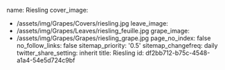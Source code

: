name: Riesling
cover_image:
  - /assets/img/Grapes/Covers/riesling.jpg
leave_image:
  - /assets/img/Grapes/Leaves/riesling_feuille.jpg
grape_image:
  - /assets/img/Grapes/Grapes/riesling_grape.jpg
page_no_index: false
no_follow_links: false
sitemap_priority: '0.5'
sitemap_changefreq: daily
twitter_share_setting: inherit
title: Riesling
id: df2bb712-b75c-4548-a1a4-54e5d724c9bf
